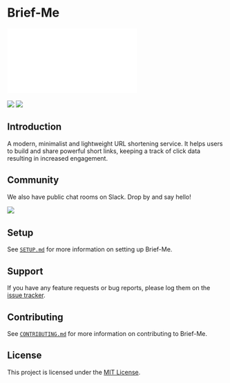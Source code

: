 
# Brief-Me
![Preview Image](./assets/preview.pdf)

![](https://img.shields.io/badge/first--timers-friendly-green?style=flat) ![](https://img.shields.io/badge/License-MIT-orange)

## Introduction 

A modern, minimalist and lightweight URL shortening service. It helps users to build and share powerful short links, keeping a track of click data resulting in increased engagement.

## Community 

We also have public chat rooms on Slack. Drop by and say hello!

[![](https://img.shields.io/badge/chat-on_slack-purple.svg?style=for-the-badge&logo=slack)](https://join.slack.com/t/newworkspace-ggl7356/shared_invite/zt-jpkdeslv-UTrYym62Dhm77dImZ_nsqw)


## Setup

See [`SETUP.md`](SETUP.md) for more information on setting up Brief-Me.

## Support  

If you have any feature requests or bug reports, please log them on the [issue tracker](https://github.com/arjungarg07/Brief-Me/issues/new/).

## Contributing

See [`CONTRIBUTING.md`](CONTRIBUTING.md) for more information on contributing to Brief-Me.

## License

This project is licensed under the [MIT License](LICENSE).
